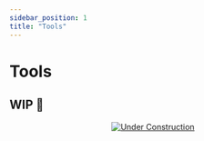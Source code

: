 ```yaml
---
sidebar_position: 1
title: "Tools"
---
```


# Tools

## WIP 🚧

<p align="center">
  <a href="#">
    <img src="/img/oi/cat.png" alt="Under Construction" />
  </a>
</p>
